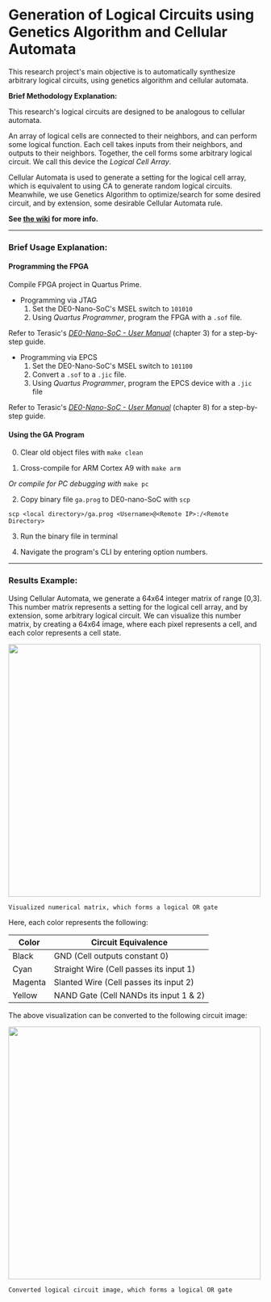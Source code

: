 # Generation of Logical Circuits using Genetics Algorithm and Cellular Automata

This research project's main objective is to automatically synthesize arbitrary logical circuits,
using genetics algorithm and cellular automata.

**Brief Methodology Explanation:**

This research's logical circuits are designed to be analogous to cellular automata.

An array of logical cells are connected to their neighbors, and can perform some logical function.
Each cell takes inputs from their neighbors, and outputs to their neighbors.
Together, the cell forms some arbitrary logical circuit. We call this device the *Logical Cell Array*.

Cellular Automata is used to generate a setting for the logical cell array,
which is equivalent to using CA to generate random logical circuits.
Meanwhile, we use Genetics Algorithm to optimize/search for some desired circuit,
and by extension, some desirable Cellular Automata rule.

**See [the wiki](https://github.com/mimocha/ga-logic-circuit/wiki) for more info.**

-----

### Brief Usage Explanation:

#### Programming the FPGA

Compile FPGA project in Quartus Prime.

* Programming via JTAG
	1. Set the DE0-Nano-SoC's MSEL switch to `101010`
	2. Using *Quartus Programmer*, program the FPGA with a `.sof` file.

Refer to Terasic's [*DE0-Nano-SoC - User Manual*](https://www.terasic.com.tw/attachment/archive/941/DE0-Nano-SoC_User_manual_rev.C1.pdf) (chapter 3) for a step-by-step guide.

* Programming via EPCS
	1. Set the DE0-Nano-SoC's MSEL switch to `101100`
	2. Convert a `.sof` to a `.jic` file.
	3. Using *Quartus Programmer*, program the EPCS device with a `.jic` file

Refer to Terasic's [*DE0-Nano-SoC - User Manual*](https://www.terasic.com.tw/attachment/archive/941/DE0-Nano-SoC_User_manual_rev.C1.pdf) (chapter 8) for a step-by-step guide.

#### Using the GA Program

0. Clear old object files with `make clean`

1. Cross-compile for ARM Cortex A9 with `make arm`

 *Or compile for PC debugging with* `make pc`

2. Copy binary file `ga.prog` to DE0-nano-SoC with `scp`

 `scp <local directory>/ga.prog <Username>@<Remote IP>:/<Remote Directory>`

3. Run the binary file in terminal

4. Navigate the program's CLI by entering option numbers.

-----

### Results Example:

Using Cellular Automata, we generate a 64x64 integer matrix of range [0,3].
This number matrix represents a setting for the logical cell array,
and by extension, some arbitrary logical circuit.
We can visualize this number matrix, by creating a 64x64 image,
where each pixel represents a cell, and each color represents a cell state.

<img src="https://i.imgur.com/IzLQQWS.png" width="500">

`Visualized numerical matrix, which forms a logical OR gate`

Here, each color represents the following:

Color | Circuit Equivalence
------|--------------------
Black | GND (Cell outputs constant 0)
Cyan | Straight Wire (Cell passes its input 1)
Magenta | Slanted Wire (Cell passes its input 2)
Yellow | NAND Gate (Cell NANDs its input 1 & 2)

The above visualization can be converted to the following circuit image:

<img src="https://i.imgur.com/ZTSkPf1.png" width="500">

`Converted logical circuit image, which forms a logical OR gate`
